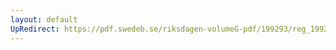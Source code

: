 ```yaml
---
layout: default
UpRedirect: https://pdf.swedeb.se/riksdagen-volumeG-pdf/199293/reg_199293/reg_199293_0057.pdf
---
```

